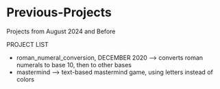 # Previous-Projects
Projects from August 2024 and Before

PROJECT LIST
- roman_numeral_conversion, DECEMBER 2020 --> converts roman numerals to base 10, then to other bases
- mastermind --> text-based mastermind game, using letters instead of colors
